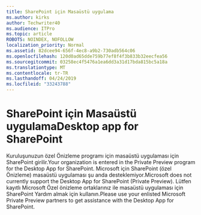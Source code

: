 ```yaml
---
title: SharePoint için Masaüstü uygulama
ms.author: kirks
author: Techwriter40
ms.audience: ITPro
ms.topic: article
ROBOTS: NOINDEX, NOFOLLOW
localization_priority: Normal
ms.assetid: 82dcee94-656f-4ec8-a9b2-730adb564c06
ms.openlocfilehash: 120d0ad65dde759b77ef8f4f3b833b32eecfea56
ms.sourcegitcommit: 03258ec4f5476a1ea6dd3a31d17bda815bc5a18a
ms.translationtype: MT
ms.contentlocale: tr-TR
ms.lasthandoff: 04/24/2019
ms.locfileid: "33243788"
---
```

# <a name="desktop-app-for-sharepoint"></a><span data-ttu-id="e4d02-102">SharePoint için Masaüstü uygulama</span><span class="sxs-lookup"><span data-stu-id="e4d02-102">Desktop app for SharePoint</span></span>

<span data-ttu-id="e4d02-103">Kuruluşunuzun özel Önizleme programı için masaüstü uygulaması için SharePoint girilir.</span><span class="sxs-lookup"><span data-stu-id="e4d02-103">Your organization is entered in the Private Preview program for the Desktop App for SharePoint.</span></span> <span data-ttu-id="e4d02-104">Microsoft için SharePoint (özel Önizleme) masaüstü uygulaması şu anda desteklemiyor.</span><span class="sxs-lookup"><span data-stu-id="e4d02-104">Microsoft does not currently support the Desktop App for SharePoint (Private Preview).</span></span> <span data-ttu-id="e4d02-105">Lütfen kayıtlı Microsoft Özel önizleme ortaklarınız ile masaüstü uygulaması için SharePoint Yardım almak için kullanın.</span><span class="sxs-lookup"><span data-stu-id="e4d02-105">Please use your enlisted Microsoft Private Preview partners to get assistance with the Desktop App for SharePoint.</span></span>
